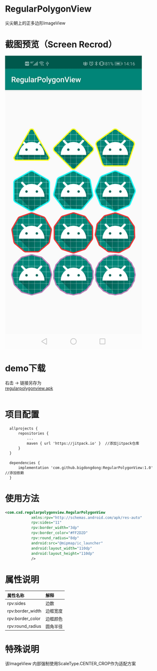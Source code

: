 # RegularPolygonView
尖尖朝上的正多边形ImageView


# 截图预览（Screen Recrod）
<img  width = "450" src = "https://github.com/bigdongdong/RegularPolygonView/blob/master/preview/pre.jpg"></img></br>

# demo下载
右击 -> 链接另存为</br>
[regularpolygonview.apk](https://github.com/bigdongdong/RegularPolygonView/blob/master/preview/regularpolygonview.apk)</br></br>

# 项目配置

```
  allprojects {
      repositories {
          ...
          maven { url 'https://jitpack.io' }  //添加jitpack仓库
      }
  }
  
  dependencies {
	  implementation 'com.github.bigdongdong:RegularPolygonView:1.0' //添加依赖
  }
```

# 使用方法
```xml
<com.cxd.regularpolygonview.RegularPolygonView
            xmlns:rpv="http://schemas.android.com/apk/res-auto"
            rpv:sides="11"
            rpv:border_width="3dp"
            rpv:border_color="#FF2D2D"
            rpv:round_radius="8dp"
            android:src="@mipmap/ic_launcher"
            android:layout_width="110dp"
            android:layout_height="110dp"
            />
```

# 属性说明
|属性名称|解释|
|:---|:---|
|rpv:sides|边数|
|rpv:border_width|边框宽度|
|rpv:border_color|边框颜色|
|rpv:round_radius|圆角半径|

# 特殊说明
该ImageView 内部强制使用ScaleType.CENTER_CROP作为适配方案
